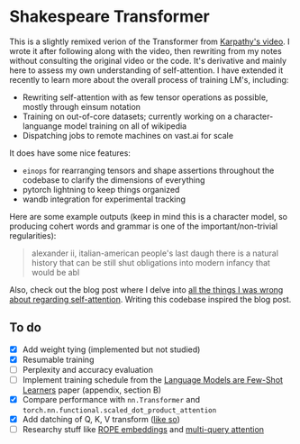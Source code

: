 # Shakespeare Transformer

This is a slightly remixed verion of the Transformer from [Karpathy's video](https://www.youtube.com/watch?v=kCc8FmEb1nY). I wrote it after following along with the video, then rewriting from my notes without consulting the original video or the code. It's derivative and mainly here to assess my own understanding of self-attention. I have extended it recently to learn more about the overall process of training LM's, including:

- Rewriting self-attention with as few tensor operations as possible, mostly through einsum notation
- Training on out-of-core datasets; currently working on a character-languange model training on all of wikipedia
- Dispatching jobs to remote machines on vast.ai for scale

It does have some nice features:

- `einops` for rearranging tensors and shape assertions throughout the codebase to clarify the dimensions of everything
- pytorch lightning to keep things organized
- wandb integration for experimental tracking

Here are some example outputs (keep in mind this is a character model, so producing cohert words and grammar is one of the important/non-trivial regularities):

> alexander ii, italian-american people's last daugh
> there is a natural history that can be still shut
> obligations into modern infancy that would be abl

Also, check out the blog post where I delve into [all the things I was wrong about regarding self-attention](https://www.jeremyafisher.com/posts/notes-on-self-attention/). Writing this codebase inspired the blog post.


## To do

- [x] Add weight tying (implemented but not studied)
- [x] Resumable training
- [ ] Perplexity and accuracy evaluation
- [ ] Implement training schedule from the [Language Models are Few-Shot Learners](https://arxiv.org/pdf/2005.14165.pdf) paper (appendix, section B)
- [x] Compare performance with `nn.Transformer` and `torch.nn.functional.scaled_dot_product_attention`
- [x] Add datching of Q, K, V transform ([like so](https://github.com/karpathy/nanoGPT/blob/master/model.py#L56))
- [ ] Researchy stuff like [ROPE embeddings](https://paperswithcode.com/method/rope) and [multi-query attention](https://paperswithcode.com/method/multi-query-attention)